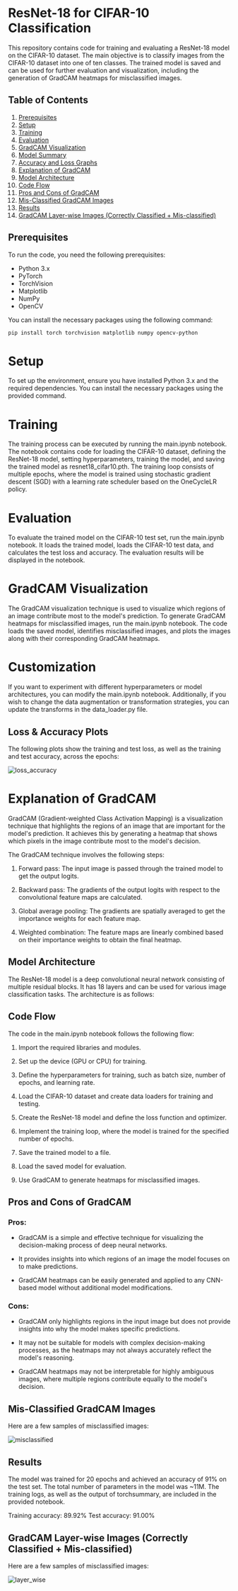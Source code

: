 # ResNet-18 for CIFAR-10 Classification

This repository contains code for training and evaluating a ResNet-18 model on the CIFAR-10 dataset. The main objective is to classify images from the CIFAR-10 dataset into one of ten classes. The trained model is saved and can be used for further evaluation and visualization, including the generation of GradCAM heatmaps for misclassified images.

## Table of Contents

1. [Prerequisites](#prerequisites)
2. [Setup](#setup)
3. [Training](#training)
4. [Evaluation](#evaluation)
5. [GradCAM Visualization](#gradcam-visualization)
6. [Model Summary](#model-summary)
7. [Accuracy and Loss Graphs](#accuracy-and-loss-graphs)
8. [Explanation of GradCAM](#explanation-of-gradcam)
9. [Model Architecture](#model-architecture)
10. [Code Flow](#code-flow)
11. [Pros and Cons of GradCAM](#pros-and-cons-of-gradcam)
12. [Mis-Classified GradCAM Images](#mis-classified-gradcam)
13. [Results](#results)
14. [GradCAM Layer-wise Images (Correctly Classified + Mis-classified)](#gradcam_classified)


## Prerequisites

To run the code, you need the following prerequisites:

- Python 3.x
- PyTorch
- TorchVision
- Matplotlib
- NumPy
- OpenCV

You can install the necessary packages using the following command:

```bash
pip install torch torchvision matplotlib numpy opencv-python
```

# Setup

To set up the environment, ensure you have installed Python 3.x and the required dependencies. You can install the necessary packages using the provided command.

# Training

The training process can be executed by running the main.ipynb notebook. The notebook contains code for loading the CIFAR-10 dataset, defining the ResNet-18 model, setting hyperparameters, training the model, and saving the trained model as resnet18_cifar10.pth. The training loop consists of multiple epochs, where the model is trained using stochastic gradient descent (SGD) with a learning rate scheduler based on the OneCycleLR policy.

# Evaluation

To evaluate the trained model on the CIFAR-10 test set, run the main.ipynb notebook. It loads the trained model, loads the CIFAR-10 test data, and calculates the test loss and accuracy. The evaluation results will be displayed in the notebook.

# GradCAM Visualization

The GradCAM visualization technique is used to visualize which regions of an image contribute most to the model's prediction. To generate GradCAM heatmaps for misclassified images, run the main.ipynb notebook. The code loads the saved model, identifies misclassified images, and plots the images along with their corresponding GradCAM heatmaps.

# Customization

If you want to experiment with different hyperparameters or model architectures, you can modify the main.ipynb notebook. Additionally, if you wish to change the data augmentation or transformation strategies, you can update the transforms in the data_loader.py file.

## Loss & Accuracy Plots

The following plots show the training and test loss, as well as the training and test accuracy, across the epochs:

![loss_accuracy](./Images/loss_accuracy.png)

# Explanation of GradCAM

GradCAM (Gradient-weighted Class Activation Mapping) is a visualization technique that highlights the regions of an image that are important for the model's prediction. It achieves this by generating a heatmap that shows which pixels in the image contribute most to the model's decision.

The GradCAM technique involves the following steps:

1. Forward pass: The input image is passed through the trained model to get the output logits.

2. Backward pass: The gradients of the output logits with respect to the convolutional feature maps are calculated.

3. Global average pooling: The gradients are spatially averaged to get the importance weights for each feature map.

4. Weighted combination: The feature maps are linearly combined based on their importance weights to obtain the final heatmap.

## Model Architecture

The ResNet-18 model is a deep convolutional neural network consisting of multiple residual blocks. It has 18 layers and can be used for various image classification tasks. The architecture is as follows:



## Code Flow

The code in the main.ipynb notebook follows the following flow:

1. Import the required libraries and modules.

2. Set up the device (GPU or CPU) for training.

3. Define the hyperparameters for training, such as batch size, number of epochs, and learning rate.

4. Load the CIFAR-10 dataset and create data loaders for training and testing.

5. Create the ResNet-18 model and define the loss function and optimizer.

6. Implement the training loop, where the model is trained for the specified number of epochs.

7. Save the trained model to a file.

8. Load the saved model for evaluation.

9. Use GradCAM to generate heatmaps for misclassified images.

## Pros and Cons of GradCAM

### Pros:

- GradCAM is a simple and effective technique for visualizing the decision-making process of deep neural networks.

- It provides insights into which regions of an image the model focuses on to make predictions.

- GradCAM heatmaps can be easily generated and applied to any CNN-based model without additional model modifications.

### Cons:

- GradCAM only highlights regions in the input image but does not provide insights into why the model makes specific predictions.

- It may not be suitable for models with complex decision-making processes, as the heatmaps may not always accurately reflect the model's reasoning.

- GradCAM heatmaps may not be interpretable for highly ambiguous images, where multiple regions contribute equally to the model's decision.

## Mis-Classified GradCAM Images

Here are a few samples of misclassified images:

![misclassified](./Images/misclassified_images.png)

## Results

The model was trained for 20 epochs and achieved an accuracy of 91% on the test set. The total number of parameters in the model was ~11M. The training logs, as well as the output of torchsummary, are included in the provided notebook.

Training accuracy: 89.92%
Test accuracy: 91.00%

## GradCAM Layer-wise Images (Correctly Classified + Mis-classified)

Here are a few samples of misclassified images:

![layer_wise](./Images/layer_wise_GradCAM.png)
